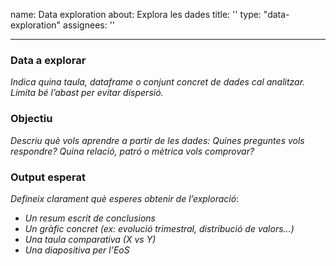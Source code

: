 name: Data exploration
about: Explora les dades
title: ''
type: "data-exploration"
assignees: ''

---

### Data a explorar

_Indica quina taula, dataframe o conjunt concret de dades cal analitzar. Limita bé l’abast per evitar dispersió._

### Objectiu

_Descriu què vols aprendre a partir de les dades: Quines preguntes vols respondre? Quina relació, patró o mètrica vols comprovar?_

### Output esperat

_Defineix clarament què esperes obtenir de l’exploració_:
- _Un resum escrit de conclusions_
- _Un gràfic concret (ex: evolució trimestral, distribució de valors...)_
- _Una taula comparativa (X vs Y)_
- _Una diapositiva per l’EoS_
